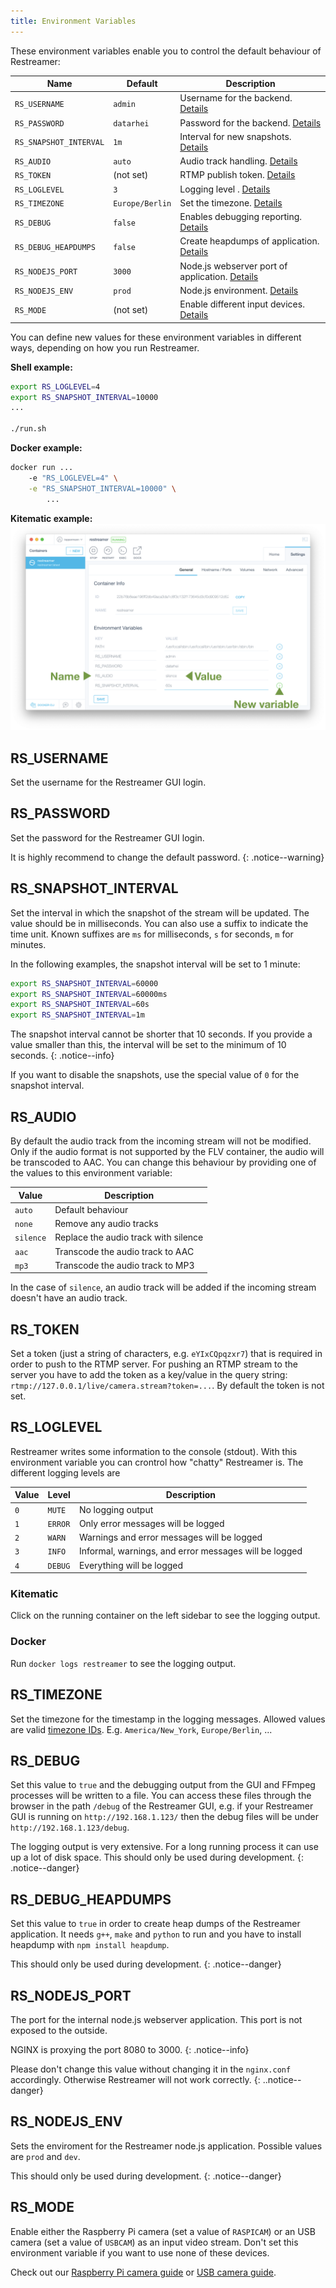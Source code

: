 ```yaml
---
title: Environment Variables
---
```


These environment variables enable you to control the default behaviour of Restreamer:

| Name | Default | Description |
|------|---------|-------------|
| `RS_USERNAME` | `admin` | Username for the backend. [Details](#rs_username) |
| `RS_PASSWORD` | `datarhei` | Password for the backend. [Details](#rs_password) |
| `RS_SNAPSHOT_INTERVAL` | `1m` | Interval for new snapshots. [Details](#rs_snapshot_interval) |
| `RS_AUDIO` | `auto` | Audio track handling. [Details](#rs_audio) |
| `RS_TOKEN` | (not set) | RTMP publish token. [Details](#rs_token)|
| `RS_LOGLEVEL` | `3` | Logging level . [Details](#rs_loglevel) |
| `RS_TIMEZONE` | `Europe/Berlin` | Set the timezone. [Details](#rs_timezone) |
| `RS_DEBUG` | `false` | Enables debugging reporting. [Details](#rs_debug) |
| `RS_DEBUG_HEAPDUMPS` | `false` | Create heapdumps of application. [Details](#rs_debug_heapdumps) |
| `RS_NODEJS_PORT` | `3000` | Node.js webserver port of application. [Details](#rs_nodejs_port) |
| `RS_NODEJS_ENV` | `prod` | Node.js environment. [Details](#rs_nodejs_env) |
| `RS_MODE` | (not set) | Enable different input devices. [Details](#rs_mode) |

You can define new values for these environment variables in different ways, depending on how you run Restreamer.

**Shell example:**

```sh
export RS_LOGLEVEL=4
export RS_SNAPSHOT_INTERVAL=10000
...

./run.sh
```

**Docker example:**

```sh
docker run ...
    -e "RS_LOGLEVEL=4" \
    -e "RS_SNAPSHOT_INTERVAL=10000" \
        ...
```

**Kitematic example:**
![Kitematic Environment Variables](../img/references-environment-variables.png)


## RS_USERNAME

Set the username for the Restreamer GUI login.


## RS_PASSWORD

Set the password for the Restreamer GUI login.

It is highly recommend to change the default password.
{: .notice--warning}


## RS_SNAPSHOT_INTERVAL

Set the interval in which the snapshot of the stream will be updated. The value should be in milliseconds. You can also
use a suffix to indicate the time unit. Known suffixes are `ms` for milliseconds, `s` for seconds, `m` for minutes.

In the following examples, the snapshot interval will be set to 1 minute:
```sh
export RS_SNAPSHOT_INTERVAL=60000
export RS_SNAPSHOT_INTERVAL=60000ms
export RS_SNAPSHOT_INTERVAL=60s
export RS_SNAPSHOT_INTERVAL=1m
```

The snapshot interval cannot be shorter that 10 seconds. If you provide a value smaller than this, the interval will
be set to the minimum of 10 seconds.
{: .notice--info}

If you want to disable the snapshots, use the special value of `0` for the snapshot interval.


## RS_AUDIO

By default the audio track from the incoming stream will not be modified. Only if the audio format is not supported by the
FLV container, the audio will be transcoded to AAC. You can change this behaviour by providing one of the values to this
environment variable:

| Value     | Description |
|-----------|-------------|
| `auto`    | Default behaviour |
| `none`    | Remove any audio tracks |
| `silence` | Replace the audio track with silence |
| `aac`     | Transcode the audio track to AAC |
| `mp3`     | Transcode the audio track to MP3 |

In the case of `silence`, an audio track will be added if the incoming stream doesn't have an audio track.


## RS_TOKEN

Set a token (just a string of characters, e.g. `eYIxCQpqzxr7`) that is required in order to push to the RTMP server. For pushing an RTMP
stream to the server you have to add the token as a key/value in the query string: `rtmp://127.0.0.1/live/camera.stream?token=...`.
By default the token is not set.


## RS_LOGLEVEL

Restreamer writes some information to the console (stdout). With this environment variable you can crontrol how "chatty" Restreamer is.
The different logging levels are

| Value | Level   | Description |
|-------|---------|-------------|
| `0`   | `MUTE`  | No logging output |
| `1`   | `ERROR` | Only error messages will be logged |
| `2`   | `WARN`  | Warnings and error messages will be logged |
| `3`   | `INFO`  | Informal, warnings, and error messages will be logged |
| `4`   | `DEBUG` | Everything will be logged |

### Kitematic

Click on the running container on the left sidebar to see the logging output.

### Docker

Run `docker logs restreamer` to see the logging output.


## RS_TIMEZONE

Set the timezone for the timestamp in the logging messages. Allowed values are valid [timezone IDs](https://en.wikipedia.org/wiki/List_of_tz_database_time_zones).
E.g. `America/New_York`, `Europe/Berlin`, ... 


## RS_DEBUG

Set this value to `true` and the debugging output from the GUI and FFmpeg processes will be written to a file. You can access these files
through the browser in the path `/debug` of the Restreamer GUI, e.g. if your Restreamer GUI is running on `http://192.168.1.123/` then
the debug files will be under `http://192.168.1.123/debug`.

The logging output is very extensive. For a long running process it can use up a lot of disk space. This should only be used during development.
{: .notice--danger}


## RS_DEBUG_HEAPDUMPS

Set this value to `true` in order to create heap dumps of the Restreamer application. It needs `g++`, `make` and `python` to run and
you have to install heapdump with `npm install heapdump`.

This should only be used during development.
{: .notice--danger}
 

## RS_NODEJS_PORT

The port for the internal node.js webserver application. This port is not exposed to the outside.

NGINX is proxying the port 8080 to 3000.
{: .notice--info}

Please don't change this value without changing it in the `nginx.conf` accordingly. Otherwise Restreamer will not work correctly.
{: ..notice--danger}


## RS_NODEJS_ENV

Sets the enviroment for the Restreamer node.js application. Possible values are `prod` and `dev`.

This should only be used during development.
{: .notice--danger}


## RS_MODE

Enable either the Raspberry Pi camera (set a value of `RASPICAM`) or an USB camera (set a value of `USBCAM`) as an input
video stream. Don't set this environment variable if you want to use none of these devices.

Check out our [Raspberry Pi camera guide](guides-raspicam.html) or [USB camera guide](guides-usb-camera.html).
